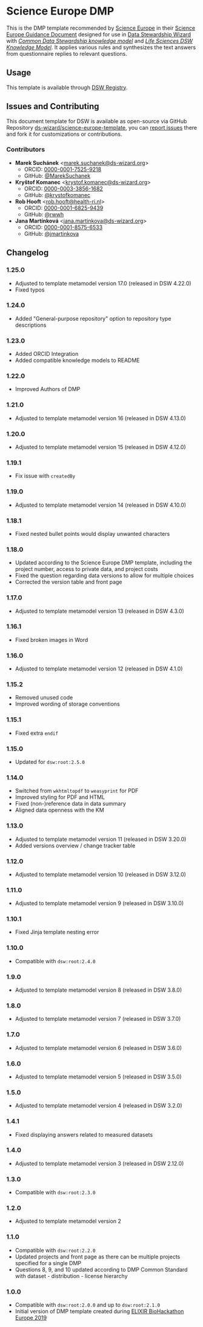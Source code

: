 # Science Europe DMP

This is the DMP template recommended by [Science Europe](https://www.scienceeurope.org) in their [Science Europe Guidance Document](https://scienceeurope.org/media/4brkxxe5/se_rdm_practical_guide_extended_final.pdf) designed for use in [Data Stewardship Wizard](https://ds-wizard.org) with [*Common Data Stewardship knowledge model*](https://registry.ds-wizard.org/knowledge-models/dsw:root:latest) and [*Life Sciences DSW Knowledge Model*](https://registry.ds-wizard.org/knowledge-models/dsw:lifesciences:latest). It applies various rules and synthesizes the text answers from questionnaire replies to relevant questions.


## Usage

This template is available through [DSW Registry](https://registry.ds-wizard.org/templates).


## Issues and Contributing

This document template for DSW is available as open-source via GitHub Repository [ds-wizard/science-europe-template](https://github.com/ds-wizard/science-europe-template), you can [report issues](https://github.com/ds-wizard/science-europe-template/issues) there and fork it for customizations or contributions.


### Contributors

* **Marek Suchánek** <[marek.suchanek@ds-wizard.org](mailto:marek.suchanek@ds-wizard.org)>
  * ORCID: [0000-0001-7525-9218](https://orcid.org/0000-0001-7525-9218)
  * GitHub: [@MarekSuchanek](https://github.com/MarekSuchanek)
* **Kryštof Komanec** <[krystof.komanec@ds-wizard.org](mailto:krystof.komanec@ds-wizard.org)>
  * ORCID: [0000-0003-3856-1682](https://orcid.org/0000-0003-3856-1682)
  * GitHub: [@krystofkomanec](https://github.com/krystofkomanec)
* **Rob Hooft** <[rob.hooft@health-ri.nl](mailto:rob.hooft@health-ri.nl)>
  * ORCID: [0000-0001-6825-9439](https://orcid.org/0000-0001-6825-9439)
  * GitHub: [@rwwh](https://github.com/rwwh)
* **Jana Martínková** <[jana.martinkova@ds-wizard.org](mailto:jana.martinkova@ds-wizard.org)>
  * ORCID: [0000-0001-8575-6533](https://orcid.org/0000-0001-8575-6533/)
  * GitHub: [@jmartinkova](https://github.com/jmartinkova)


## Changelog

### 1.25.0

- Adjusted to template metamodel version 17.0 (released in DSW 4.22.0)
- Fixed typos

### 1.24.0

- Added "General-purpose repository" option to repository type descriptions

### 1.23.0

- Added ORCID Integration
- Added compatible knowledge models to README

### 1.22.0

- Improved Authors of DMP

### 1.21.0

- Adjusted to template metamodel version 16 (released in DSW 4.13.0)

### 1.20.0

- Adjusted to template metamodel version 15 (released in DSW 4.12.0)

### 1.19.1

- Fix issue with `createdBy`

### 1.19.0

- Adjusted to template metamodel version 14 (released in DSW 4.10.0)

### 1.18.1

- Fixed nested bullet points would display unwanted characters

### 1.18.0

- Updated according to the Science Europe DMP template, including the project number, access to private data, and project costs
- Fixed the question regarding data versions to allow for multiple choices
- Corrected the version table and front page

### 1.17.0

- Adjusted to template metamodel version 13 (released in DSW 4.3.0)

### 1.16.1

- Fixed broken images in Word

### 1.16.0

- Adjusted to template metamodel version 12 (released in DSW 4.1.0)

### 1.15.2

- Removed unused code
- Improved wording of storage conventions

### 1.15.1

- Fixed extra `endif`

### 1.15.0

- Updated for `dsw:root:2.5.0`

### 1.14.0

- Switched from `wkhtmltopdf` to `weasyprint` for PDF
- Improved styling for PDF and HTML
- Fixed (non-)reference data in data summary
- Aligned data openness with the KM

### 1.13.0

- Adjusted to template metamodel version 11 (released in DSW 3.20.0)
- Added versions overview / change tracker table

### 1.12.0

- Adjusted to template metamodel version 10 (released in DSW 3.12.0)

### 1.11.0

- Adjusted to template metamodel version 9 (released in DSW 3.10.0)

### 1.10.1

- Fixed Jinja template nesting error

### 1.10.0

- Compatible with `dsw:root:2.4.0`

### 1.9.0

- Adjusted to template metamodel version 8 (released in DSW 3.8.0)

### 1.8.0

- Adjusted to template metamodel version 7 (released in DSW 3.7.0)

### 1.7.0

- Adjusted to template metamodel version 6 (released in DSW 3.6.0)

### 1.6.0

- Adjusted to template metamodel version 5 (released in DSW 3.5.0)

### 1.5.0

- Adjusted to template metamodel version 4 (released in DSW 3.2.0)

### 1.4.1

- Fixed displaying answers related to measured datasets

### 1.4.0

- Adjusted to template metamodel version 3 (released in DSW 2.12.0)

### 1.3.0

- Compatible with `dsw:root:2.3.0`

### 1.2.0

- Adjusted to template metamodel version 2

### 1.1.0

- Compatible with `dsw:root:2.2.0`
- Updated projects and front page as there can be multiple projects specified for a single DMP
- Questions 8, 9, and 10 updated according to DMP Common Standard with dataset - distribution - license hierarchy

### 1.0.0

- Compatible with `dsw:root:2.0.0` and up to `dsw:root:2.1.0`
- Initial version of DMP template created during [ELIXIR BioHackathon Europe 2019](https://www.biohackathon-europe.org)
